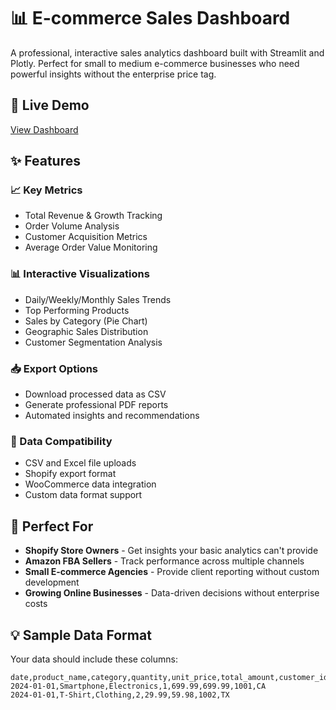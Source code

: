 # 📊 E-commerce Sales Dashboard

A professional, interactive sales analytics dashboard built with Streamlit and Plotly. Perfect for small to medium e-commerce businesses who need powerful insights without the enterprise price tag.

## 🚀 Live Demo
[View Dashboard](https://your-app-name.streamlit.app)

## ✨ Features

### 📈 Key Metrics
- Total Revenue & Growth Tracking
- Order Volume Analysis
- Customer Acquisition Metrics
- Average Order Value Monitoring

### 📊 Interactive Visualizations
- Daily/Weekly/Monthly Sales Trends
- Top Performing Products
- Sales by Category (Pie Chart)
- Geographic Sales Distribution
- Customer Segmentation Analysis

### 📥 Export Options
- Download processed data as CSV
- Generate professional PDF reports
- Automated insights and recommendations

### 🔧 Data Compatibility
- CSV and Excel file uploads
- Shopify export format
- WooCommerce data integration
- Custom data format support

## 🎯 Perfect For
- **Shopify Store Owners** - Get insights your basic analytics can't provide
- **Amazon FBA Sellers** - Track performance across multiple channels
- **Small E-commerce Agencies** - Provide client reporting without custom development
- **Growing Online Businesses** - Data-driven decisions without enterprise costs

## 💡 Sample Data Format

Your data should include these columns:
```csv
date,product_name,category,quantity,unit_price,total_amount,customer_id,customer_location
2024-01-01,Smartphone,Electronics,1,699.99,699.99,1001,CA
2024-01-01,T-Shirt,Clothing,2,29.99,59.98,1002,TX